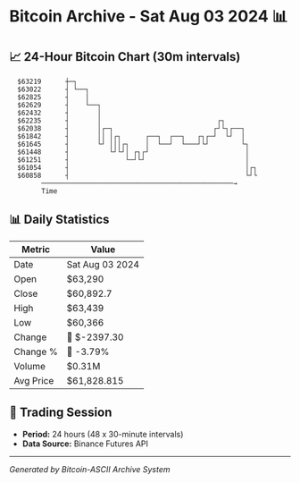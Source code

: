 # Bitcoin Archive - Sat Aug 03 2024 📊

## 📈 24-Hour Bitcoin Chart (30m intervals)

```
  $63219      ┼─┐                                              
  $63022      ┤ └──┐                                           
  $62825      ┤    │                                           
  $62629      ┤    └──┐                                        
  $62432      ┤       │                                        
  $62235      ┤       │                             ┌┐         
  $62038      ┤       │┌─┐                         ┌┘└┐┌──┐    
  $61842      ┤       ││ │┌┐      ┌──┐  ┌──┐   ┌┐┌─┘  └┘  │    
  $61645      ┤       └┘ │││┌┐    │  └──┘  └───┘└┘        └┐   
  $61448      ┤          └┘└┘│ ┌┐┌┘                        │   
  $61251      ┤              └─┘└┘                         │   
  $61054      ┤                                            │┌┐ 
  $60858      ┤                                            └┘└ 
        ────────────────────────────────────────────────→
        Time
```

## 📊 Daily Statistics

| Metric | Value |
|--------|-------|
| Date | Sat Aug 03 2024 |
| Open | $63,290 |
| Close | $60,892.7 |
| High | $63,439 |
| Low | $60,366 |
| Change | 🔴 $-2397.30 |
| Change % | 🔴 -3.79% |
| Volume | $0.31M |
| Avg Price | $61,828.815 |

## 📅 Trading Session

- **Period:** 24 hours (48 x 30-minute intervals)
- **Data Source:** Binance Futures API

---
*Generated by Bitcoin-ASCII Archive System*
